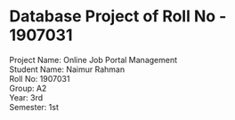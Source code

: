 # Database Project of Roll No - 1907031
Project Name: Online Job Portal Management <br>
Student Name: Naimur Rahman <br>
Roll No: 1907031 <br>
Group: A2 <br>
Year: 3rd <br>
Semester: 1st <br>
